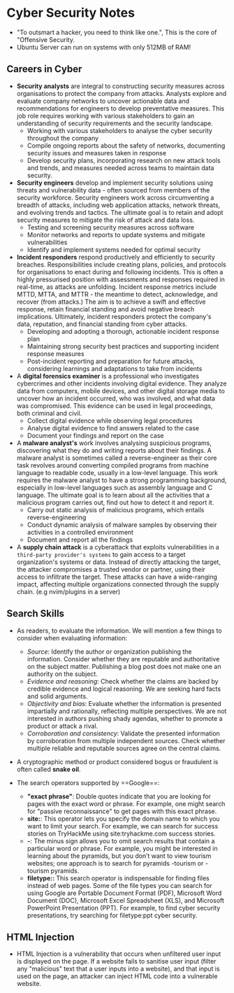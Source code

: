 # Cyber Security Notes

- "To outsmart a hacker, you need to think like one.", This is the core of "Offensive Security.
- Ubuntu Server can run on systems with only 512MB of RAM!

## Careers in Cyber

- **Security analysts** are integral to constructing security measures across organisations to protect the company from attacks. Analysts explore and evaluate company networks to uncover actionable data and recommendations for engineers to develop preventative measures. This job role requires working with various stakeholders to gain an understanding of security requirements and the security landscape.
  - Working with various stakeholders to analyse the cyber security throughout the company
  - Compile ongoing reports about the safety of networks, documenting security issues and measures taken in response
  - Develop security plans, incorporating research on new attack tools and trends, and measures needed across teams to maintain data security.
- **Security engineers** develop and implement security solutions using threats and vulnerability data - often sourced from members of the security workforce. Security engineers work across circumventing a breadth of attacks, including web application attacks, network threats, and evolving trends and tactics. The ultimate goal is to retain and adopt security measures to mitigate the risk of attack and data loss.
  - Testing and screening security measures across software
  - Monitor networks and reports to update systems and mitigate vulnerabilities
  - Identify and implement systems needed for optimal security
- **Incident responders** respond productively and efficiently to security breaches. Responsibilities include creating plans, policies, and protocols for organisations to enact during and following incidents. This is often a highly pressurised position with assessments and responses required in real-time, as attacks are unfolding. Incident response metrics include MTTD, MTTA, and MTTR - the meantime to detect, acknowledge, and recover (from attacks.) The aim is to achieve a swift and effective response, retain financial standing and avoid negative breach implications. Ultimately, incident responders protect the company's data, reputation, and financial standing from cyber attacks.
  - Developing and adopting a thorough, actionable incident response plan
  - Maintaining strong security best practices and supporting incident response measures
  - Post-incident reporting and preparation for future attacks, considering learnings and adaptations to take from incidents
- A **digital forensics examiner** is a professional who investigates cybercrimes and other incidents involving digital evidence. They analyze data from computers, mobile devices, and other digital storage media to uncover how an incident occurred, who was involved, and what data was compromised. This evidence can be used in legal proceedings, both criminal and civil.
  - Collect digital evidence while observing legal procedures
  - Analyse digital evidence to find answers related to the case
  - Document your findings and report on the case
- A **malware analyst's** work involves analysing suspicious programs, discovering what they do and writing reports about their findings. A malware analyst is sometimes called a reverse-engineer as their core task revolves around converting compiled programs from machine language to readable code, usually in a low-level language. This work requires the malware analyst to have a strong programming background, especially in low-level languages such as assembly language and C language. The ultimate goal is to learn about all the activities that a malicious program carries out, find out how to detect it and report it.
  - Carry out static analysis of malicious programs, which entails reverse-engineering
  - Conduct dynamic analysis of malware samples by observing their activities in a controlled environment
  - Document and report all the findings
- A **supply chain attack** is a cyberattack that exploits vulnerabilities in a `third-party provider's systems` to gain access to a target organization's systems or data. Instead of directly attacking the target, the attacker compromises a trusted vendor or partner, using their access to infiltrate the target. These attacks can have a wide-ranging impact, affecting multiple organizations connected through the supply chain. (e.g nvim/plugins in a server)

## Search Skills

- As readers, to evaluate the information. We will mention a few things to consider when evaluating information:
  - _Source_: Identify the author or organization publishing the information. Consider whether they are reputable and authoritative on the subject matter. Publishing a blog post does not make one an authority on the subject.
  - _Evidence and reasoning_: Check whether the claims are backed by credible evidence and logical reasoning. We are seeking hard facts and solid arguments.
  - _Objectivity and bias_: Evaluate whether the information is presented impartially and rationally, reflecting multiple perspectives. We are not interested in authors pushing shady agendas, whether to promote a product or attack a rival.
  - _Corroboration and consistency_: Validate the presented information by corroboration from multiple independent sources. Check whether multiple reliable and reputable sources agree on the central claims.

- A cryptographic method or product considered bogus or fraudulent is often called **snake oil**.

- The search operators supported by ==Google==:
  - **"exact phrase"**: Double quotes indicate that you are looking for pages with the exact word or phrase. For example, one might search for "passive reconnaissance" to get pages with this exact phrase.
  - **site:**: This operator lets you specify the domain name to which you want to limit your search. For example, we can search for success stories on TryHackMe using site:tryhackme.com success stories.
  - **-**: The minus sign allows you to omit search results that contain a particular word or phrase. For example, you might be interested in learning about the pyramids, but you don’t want to view tourism websites; one approach is to search for pyramids -tourism or -tourism pyramids.
  - **filetype::** This search operator is indispensable for finding files instead of web pages. Some of the file types you can search for using Google are Portable Document Format (PDF), Microsoft Word Document (DOC), Microsoft Excel Spreadsheet (XLS), and Microsoft PowerPoint Presentation (PPT). For example, to find cyber security presentations, try searching for filetype:ppt cyber security.

## HTML Injection

- HTML Injection is a vulnerability that occurs when unfiltered user input is displayed on the page. If a website fails to sanitise user input (filter any "malicious" text that a user inputs into a website), and that input is used on the page, an attacker can inject HTML code into a vulnerable website.
